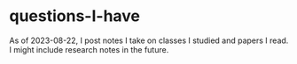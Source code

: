 # questions-I-have
As of 2023-08-22, I post notes I take on classes I studied and papers I read. I might include research notes in the future.
